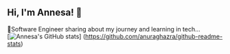 ## Hi, I'm Annesa! 👋
🔭Software Engineer sharing about my journey and learning in tech...<br/>
[![Annesa's GitHub stats](https://github-readme-stats.vercel.app/api?username=ByteMe-geek)]
(https://github.com/anuraghazra/github-readme-stats)
